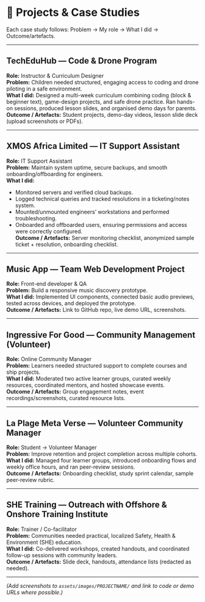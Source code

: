 # 📁 Projects & Case Studies

Each case study follows: Problem → My role → What I did → Outcome/artefacts.

---

## TechEduHub — Code & Drone Program  
**Role:** Instructor & Curriculum Designer  
**Problem:** Children needed structured, engaging access to coding and drone piloting in a safe environment.  
**What I did:** Designed a multi-week curriculum combining coding (block & beginner text), game-design projects, and safe drone practice. Ran hands-on sessions, produced lesson slides, and organised demo days for parents.  
**Outcome / Artefacts:** Student projects, demo-day videos, lesson slide deck (upload screenshots or PDFs).

---

## XMOS Africa Limited — IT Support Assistant  
**Role:** IT Support Assistant  
**Problem:** Maintain system uptime, secure backups, and smooth onboarding/offboarding for engineers.  
**What I did:**
- Monitored servers and verified cloud backups.
- Logged technical queries and tracked resolutions in a ticketing/notes system.
- Mounted/unmounted engineers’ workstations and performed troubleshooting.
- Onboarded and offboarded users, ensuring permissions and access were correctly configured.  
**Outcome / Artefacts:** Server monitoring checklist, anonymized sample ticket + resolution, onboarding checklist.

---

## Music App — Team Web Development Project  
**Role:** Front-end developer & QA  
**Problem:** Build a responsive music discovery prototype.  
**What I did:** Implemented UI components, connected basic audio previews, tested across devices, and deployed the prototype.  
**Outcome / Artefacts:** Link to GitHub repo, live demo URL, screenshots.

---

## Ingressive For Good — Community Management (Volunteer)  
**Role:** Online Community Manager  
**Problem:** Learners needed structured support to complete courses and ship projects.  
**What I did:** Moderated two active learner groups, curated weekly resources, coordinated mentors, and hosted showcase events.  
**Outcome / Artefacts:** Group engagement notes, event recordings/screenshots, curated resource lists.

---

## La Plage Meta Verse — Volunteer Community Manager  
**Role:** Student → Volunteer Manager  
**Problem:** Improve retention and project completion across multiple cohorts.  
**What I did:** Managed four learner groups, introduced onboarding flows and weekly office hours, and ran peer-review sessions.  
**Outcome / Artefacts:** Onboarding checklist, study sprint calendar, sample peer-review rubric.

---

## SHE Training — Outreach with Offshore & Onshore Training Institute  
**Role:** Trainer / Co-facilitator  
**Problem:** Communities needed practical, localized Safety, Health & Environment (SHE) education.  
**What I did:** Co-delivered workshops, created handouts, and coordinated follow-up sessions with community leaders.  
**Outcome / Artefacts:** Slide deck, handouts, attendance lists (redacted as needed).

---

*(Add screenshots to `assets/images/PROJECTNAME/` and link to code or demo URLs where possible.)*
